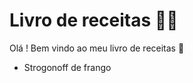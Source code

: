 # Livro de receitas :woman_cook:

Olá ! Bem vindo ao meu livro de receitas :wave:

- Strogonoff de frango